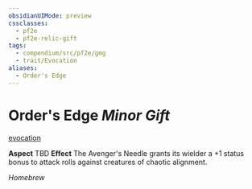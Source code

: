 ```yaml
---
obsidianUIMode: preview
cssclasses:
  - pf2e
  - pf2e-relic-gift
tags:
  - compendium/src/pf2e/gmg
  - trait/Evocation
aliases:
  - Order's Edge
---
```

# Order's Edge *Minor Gift*  
[evocation](rules/traits/evocation.md "Evocation Item Trait") 

**Aspect** TBD
**Effect** The Avenger's Needle grants its wielder a +1 status bonus to attack rolls against creatures of chaotic alignment.


*Homebrew*  

